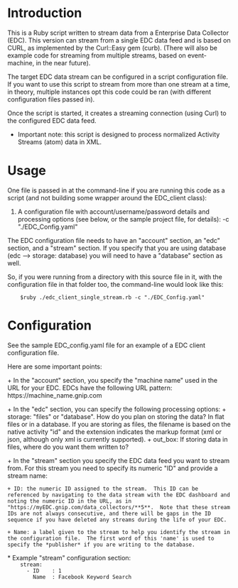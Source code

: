 Introduction
============

This is a Ruby script written to stream data from a Enterprise Data Collector (EDC).  This version can stream from a single EDC data feed and is based on CURL, as implemented by the Curl::Easy gem (curb).  (There will also be example code for streaming from multiple streams, based on event-machine, in the near future).

The target EDC data stream can be configured in a script configuration file. If you want to use this script to stream from more than one stream at a time, in theory, multiple instances opt this code could be ran (with different configuration files passed in).  

Once the script is started, it creates a streaming connection (using Curl) to the configured EDC data feed. 

* Important note: this script is designed to process normalized Activity Streams (atom) data in XML. 
 

Usage
=====

One file is passed in at the command-line if you are running this code as a script (and not building some wrapper
around the EDC_client class):

1) A configuration file with account/username/password details and processing options (see below, or the sample project
file, for details):  -c "./EDC_Config.yaml"

The EDC configuration file needs to have an "account" section, an "edc" section, and a "stream" section.  If you specify that
you are using database (edc --> storage: database) you will need to have a "database" section as well.

So, if you were running from a directory with this source file in it, with the configuration file in that folder too,
the command-line would look like this:

        $ruby ./edc_client_single_stream.rb -c "./EDC_Config.yaml"


Configuration
=============

See the sample EDC_config.yaml file for an example of a EDC client configuration file.  

Here are some important points:

<p>
+ In the "account" section, you specify the "machine name" used in the URL for your EDC.  EDCs have the following URL pattern:
    https://machine_name.gnip.com

<p>
+ In the "edc" section, you can specify the following processing options:
	+ storage: "files" or "database".  How do you plan on storing the data? In flat files or in a database.
		If you are storing as files, the filename is based on the native activity "id" and the extension indicates the 
		markup format (xml or json, although only xml is currently supported). 
	+ out_box: If storing data in files, where do you want them written to?

<p>
+ In the "stream" section you specify the EDC data feed you want to stream from. For this stream you need to specify its numeric "ID" and provide a stream name:
	
	+ ID: the numeric ID assigned to the stream.  This ID can be referenced by navigating to the data stream with the EDC dashboard and noting the numeric ID in the URL, as in "https://myEDC.gnip.com/data_collectors/**5**.  Note that these stream IDs are not always consecutive, and there will be gaps in the ID sequence if you have deleted any streams during the life of your EDC. 
		
	+ Name: a label given to the stream to help you identify the stream in the configuration file.  The first word of this 'name' is used to specify the *publisher* if you are writing to the database.  

<p>
* Example "stream" configuration section:

<code>
	stream:	
	  - ID 	  : 1
	    Name  : Facebook Keyword Search  
</code>